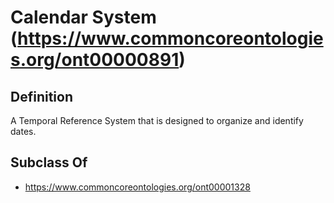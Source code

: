 # Calendar System (https://www.commoncoreontologies.org/ont00000891)

## Definition
A Temporal Reference System that is designed to organize and identify dates.

## Subclass Of
- https://www.commoncoreontologies.org/ont00001328

